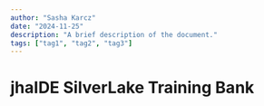 ```yaml
---
author: "Sasha Karcz"
date: "2024-11-25"
description: "A brief description of the document."
tags: ["tag1", "tag2", "tag3"]
---
```


# jhaIDE SilverLake Training Bank
